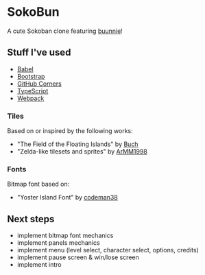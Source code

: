 # SokoBun

A cute Sokoban clone featuring [buunnie](https://www.twitch.tv/buunnie)!

## Stuff I've used

 - [Babel](https://babeljs.io/)
 - [Bootstrap](https://getbootstrap.com/)
 - [GitHub Corners](https://github.com/tholman/github-corners)
 - [TypeScript](https://www.typescriptlang.org/)
 - [Webpack](https://webpack.js.org/)

### Tiles

Based on or inspired by the following works:

 - "The Field of the Floating Islands" by [Buch](https://opengameart.org/users/buch)
 - "Zelda-like tilesets and sprites" by [ArMM1998](https://opengameart.org/users/armm1998)

### Fonts

Bitmap font based on:

 - "Yoster Island Font" by [codeman38](https://www.1001fonts.com/yoster-island-font.html)

## Next steps

 - implement bitmap font mechanics
 - implement panels mechanics
 - implement menu (level select, character select, options, credits)
 - implement pause screen & win/lose screen
 - implement intro
